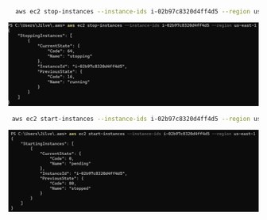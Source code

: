 ```bash
  aws ec2 stop-instances --instance-ids i-02b97c8320d4ff4d5 --region us-east-1
 ```

![Alt text](image.png)

```bash
 aws ec2 start-instances --instance-ids i-02b97c8320d4ff4d5 --region us-east-1
 ```

 ![Alt text](image-1.png)